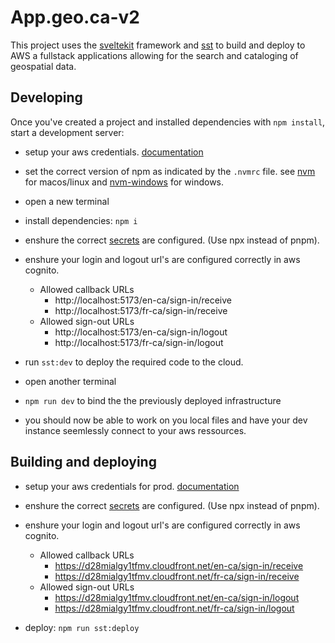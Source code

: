 # App.geo.ca-v2

This project uses the [sveltekit](https://kit.svelte.dev/) framework and [sst](https://sst.dev/) to build and deploy to AWS a fullstack applications allowing for the search and cataloging of geospatial data.

## Developing

Once you've created a project and installed dependencies with `npm install`, start a development server:

- setup your aws credentials. [documentation](https://docs.aws.amazon.com/cli/latest/userguide/cli-configure-files.html)
- set the correct version of npm as indicated by the `.nvmrc` file. see [nvm](https://github.com/nvm-sh/nvm) for macos/linux and [nvm-windows](https://github.com/coreybutler/nvm-windows) for windows.
- open a new terminal
- install dependencies: `npm i`
- enshure the correct [secrets](https://sst.dev/chapters/handling-secrets-in-sst.html) are configured. (Use npx instead of pnpm).
- enshure your login and logout url's are configured correctly in aws cognito.

  - Allowed callback URLs
    - http://localhost:5173/en-ca/sign-in/receive
    - http://localhost:5173/fr-ca/sign-in/receive
  - Allowed sign-out URLs
    - http://localhost:5173/en-ca/sign-in/logout
    - http://localhost:5173/fr-ca/sign-in/logout

- run `sst:dev` to deploy the required code to the cloud.
- open another terminal
- `npm run dev` to bind the the previously deployed infrastructure
- you should now be able to work on you local files and have your dev instance seemlessly connect to your aws ressources.

## Building and deploying

- setup your aws credentials for prod. [documentation](https://docs.aws.amazon.com/cli/latest/userguide/cli-configure-files.html)
- enshure the correct [secrets](https://sst.dev/chapters/handling-secrets-in-sst.html) are configured. (Use npx instead of pnpm).
- enshure your login and logout url's are configured correctly in aws cognito.

  - Allowed callback URLs
    - https://d28mialgy1tfmv.cloudfront.net/en-ca/sign-in/receive
    - https://d28mialgy1tfmv.cloudfront.net/fr-ca/sign-in/receive
  - Allowed sign-out URLs
    - https://d28mialgy1tfmv.cloudfront.net/en-ca/sign-in/logout
    - https://d28mialgy1tfmv.cloudfront.net/fr-ca/sign-in/logout

- deploy: `npm run sst:deploy`

